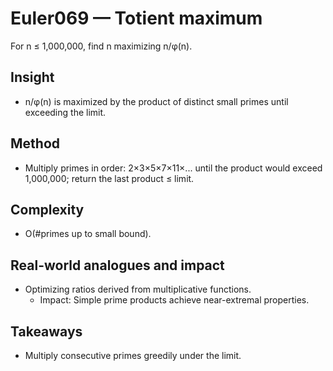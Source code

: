 # Euler069 — Totient maximum

For n ≤ 1,000,000, find n maximizing n/φ(n).

## Insight

- n/φ(n) is maximized by the product of distinct small primes until exceeding the limit.

## Method

- Multiply primes in order: 2×3×5×7×11×... until the product would exceed 1,000,000; return the last product ≤ limit.

## Complexity
- O(#primes up to small bound).

## Real-world analogues and impact
- Optimizing ratios derived from multiplicative functions.
  - Impact: Simple prime products achieve near-extremal properties.

## Takeaways
- Multiply consecutive primes greedily under the limit.
